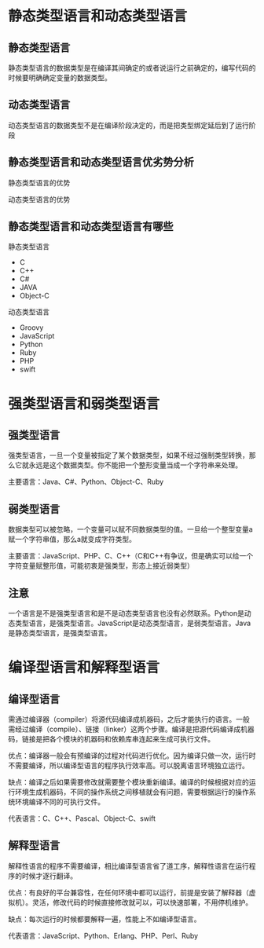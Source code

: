 
# 静态类型语言和动态类型语言

静态类型语言
--------------
静态类型语言的数据类型是在编译其间确定的或者说运行之前确定的，编写代码的时候要明确确定变量的数据类型。

动态类型语言
--------------------------
动态类型语言的数据类型不是在编译阶段决定的，而是把类型绑定延后到了运行阶段


## 静态类型语言和动态类型语言优劣势分析

静态类型语言的优势


动态类型语言的优势



## 静态类型语言和动态类型语言有哪些

静态类型语言

* C
* C++ 
* C#
* JAVA
* Object-C

动态类型语言

* Groovy
* JavaScript
* Python
* Ruby
* PHP
* swift


# 强类型语言和弱类型语言

强类型语言
---------------------------
强类型语言，一旦一个变量被指定了某个数据类型，如果不经过强制类型转换，那么它就永远是这个数据类型。你不能把一个整形变量当成一个字符串来处理。

主要语言：Java、C#、Python、Object-C、Ruby

弱类型语言
-----------------------------
数据类型可以被忽略，一个变量可以赋不同数据类型的值。一旦给一个整型变量a赋一个字符串值，那么a就变成字符类型。

主要语言：JavaScript、PHP、C、C++（C和C++有争议，但是确实可以给一个字符变量赋整形值，可能初衷是强类型，形态上接近弱类型）


## 注意

一个语言是不是强类型语言和是不是动态类型语言也没有必然联系。Python是动态类型语言，是强类型语言。JavaScript是动态类型语言，是弱类型语言。Java是静态类型语言，是强类型语言。


# 编译型语言和解释型语言

编译型语言
-------------------
需通过编译器（compiler）将源代码编译成机器码，之后才能执行的语言。一般需经过编译（compile）、链接（linker）这两个步骤。编译是把源代码编译成机器码，链接是把各个模块的机器码和依赖库串连起来生成可执行文件。

优点：编译器一般会有预编译的过程对代码进行优化。因为编译只做一次，运行时不需要编译，所以编译型语言的程序执行效率高。可以脱离语言环境独立运行。

缺点：编译之后如果需要修改就需要整个模块重新编译。编译的时候根据对应的运行环境生成机器码，不同的操作系统之间移植就会有问题，需要根据运行的操作系统环境编译不同的可执行文件。

代表语言：C、C++、Pascal、Object-C、swift

解释型语言
---------------------
解释性语言的程序不需要编译，相比编译型语言省了道工序，解释性语言在运行程序的时候才逐行翻译。

优点：有良好的平台兼容性，在任何环境中都可以运行，前提是安装了解释器（虚拟机）。灵活，修改代码的时候直接修改就可以，可以快速部署，不用停机维护。

缺点：每次运行的时候都要解释一遍，性能上不如编译型语言。

代表语言：JavaScript、Python、Erlang、PHP、Perl、Ruby